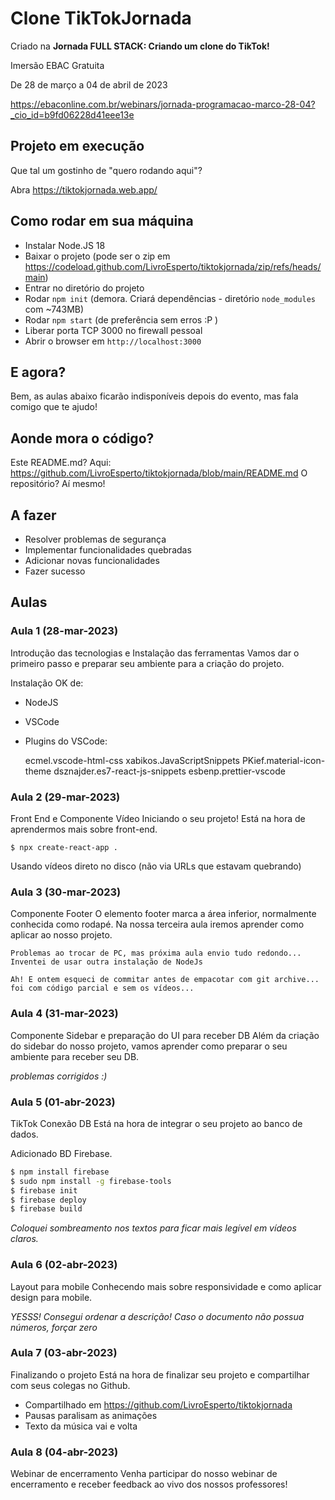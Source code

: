 
# Clone TikTokJornada

Criado na **Jornada FULL STACK: Criando um clone do TikTok!**

Imersão EBAC Gratuita

De 28 de março a 04 de abril de 2023

https://ebaconline.com.br/webinars/jornada-programacao-marco-28-04?_cio_id=b9fd06228d41eee13e


## Projeto em execução

Que tal um gostinho de "quero rodando aqui"?

Abra https://tiktokjornada.web.app/


## Como rodar em sua máquina

- Instalar Node.JS 18
- Baixar o projeto (pode ser o zip em https://codeload.github.com/LivroEsperto/tiktokjornada/zip/refs/heads/main)
- Entrar no diretório do projeto
- Rodar `npm init` (demora. Criará dependências - diretório `node_modules` com ~743MB)
- Rodar `npm start` (de preferência sem erros :P )
- Liberar porta TCP 3000 no firewall pessoal
- Abrir o browser em `http://localhost:3000`


## E agora?

Bem, as aulas abaixo ficarão indisponíveis depois do evento,
mas fala comigo que te ajudo!


## Aonde mora o código?

Este README.md? Aqui: https://github.com/LivroEsperto/tiktokjornada/blob/main/README.md
O repositório? Aí mesmo!


## A fazer

- Resolver problemas de segurança
- Implementar funcionalidades quebradas
- Adicionar novas funcionalidades
- Fazer sucesso


## Aulas

### Aula 1 (28-mar-2023)

Introdução das tecnologias e Instalação das ferramentas
Vamos dar o primeiro passo e preparar seu ambiente para a criação do projeto.


Instalação OK de:

- NodeJS

- VSCode

- Plugins do VSCode:

	ecmel.vscode-html-css
	xabikos.JavaScriptSnippets
	PKief.material-icon-theme
	dsznajder.es7-react-js-snippets
	esbenp.prettier-vscode


### Aula 2 (29-mar-2023)

Front End e Componente Vídeo
Iniciando o seu projeto! Está na hora de aprendermos mais sobre front-end.

`$ npx create-react-app .`

Usando vídeos direto no disco (não via URLs que estavam quebrando)


### Aula 3 (30-mar-2023)

Componente Footer
O elemento footer marca a área inferior, normalmente conhecida como rodapé. Na nossa terceira aula iremos aprender como aplicar ao nosso projeto.

```
Problemas ao trocar de PC, mas próxima aula envio tudo redondo...
Inventei de usar outra instalação de NodeJs

Ah! E ontem esqueci de commitar antes de empacotar com git archive...
foi com código parcial e sem os vídeos...
```


### Aula 4 (31-mar-2023)

Componente Sidebar e preparação do UI para receber DB
Além da criação do sidebar do nosso projeto, vamos aprender como preparar o seu ambiente para receber seu DB.

*problemas corrigidos :)*


### Aula 5 (01-abr-2023)

TikTok Conexão DB
Está na hora de integrar o seu projeto ao banco de dados.

Adicionado BD Firebase.


```sh
$ npm install firebase
$ sudo npm install -g firebase-tools
$ firebase init
$ firebase deploy
$ firebase build
```


*Coloquei sombreamento nos textos para ficar mais legível em vídeos claros.*


### Aula 6 (02-abr-2023)

Layout para mobile
Conhecendo mais sobre responsividade e como aplicar design para mobile.

*YESSS! Consegui ordenar a descrição!*
*Caso o documento não possua números, forçar zero*

### Aula 7 (03-abr-2023)

Finalizando o projeto
Está na hora de finalizar seu projeto e compartilhar com seus colegas no Github.

- Compartilhado em https://github.com/LivroEsperto/tiktokjornada
- Pausas paralisam as animações
- Texto da música vai e volta

### Aula 8 (04-abr-2023)

Webinar de encerramento
Venha participar do nosso webinar de encerramento e receber feedback ao vivo dos nossos professores!
